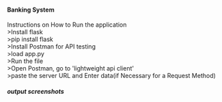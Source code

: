 <h4>Banking System</h4>
<p>Instructions on How to Run the application <br>
>Install flask <br>
>pip install flask <br>
>Install Postman for API testing <br>
>load app.py <br>
>Run the file <br>
>Open Postman, go to 'lightweight api client' <br>
>paste the server URL and Enter data(if Necessary for a Request Method)<br>
</p>
<h5> output screenshots</h5>

